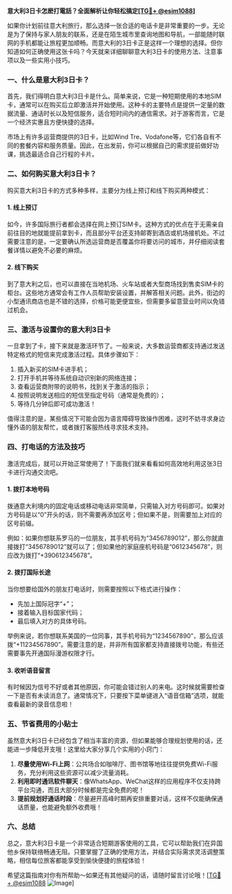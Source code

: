 **意大利3日卡怎麽打電話？全面解析让你轻松搞定[[TG💪+ @esim1088](https://t.me/s/esim1088)]**

如果你计划前往意大利旅行，那么选择一张合适的电话卡是非常重要的一步。无论是为了保持与家人朋友的联系，还是在陌生城市里查询地图和导航，一部能随时联网的手机都能让旅程更加顺畅。而意大利的3日卡正是这样一个理想的选择。但你知道如何正确使用这张卡吗？今天就来详细聊聊意大利3日卡的使用方法、注意事项以及一些实用小技巧。

### 一、什么是意大利3日卡？

首先，我们得明白意大利3日卡是什么。简单来说，它是一种短期使用的本地SIM卡，通常可以在购买后立即激活并开始使用。这种卡的主要特点是提供一定量的数据流量、通话时长以及短信服务，适合短时间内的通信需求。对于游客而言，它是一个经济实惠且方便快捷的选择。

市场上有许多运营商提供的3日卡，比如Wind Tre、Vodafone等，它们各自有不同的套餐内容和服务质量。因此，在出发前，你可以根据自己的需求提前做好功课，挑选最适合自己行程的卡片。

### 二、如何购买意大利3日卡？

购买意大利3日卡的方式多种多样，主要分为线上预订和线下购买两种模式：

#### 1. 线上预订
如今，许多国际旅行者都会选择在网上预订SIM卡。这种方式的优点在于无需亲自前往目的地就能提前拿到卡，而且部分平台还支持邮寄到酒店或机场接机处。不过需要注意的是，一定要确认所选运营商是否覆盖你将要访问的城市，并仔细阅读套餐详情以避免不必要的麻烦。

#### 2. 线下购买
到了意大利之后，也可以直接在当地机场、火车站或者大型商场找到售卖SIM卡的柜台。这些地方通常会有工作人员帮助安装设置，并解答相关问题。此外，街边的小型通讯商店也是不错的选择，价格可能更便宜些，但需要多留意营业时间以免错过机会。

### 三、激活与设置你的意大利3日卡

一旦拿到了卡，接下来就是激活环节了。一般来说，大多数运营商都支持通过发送特定格式的短信来完成激活过程。具体步骤如下：

1. 插入新买的SIM卡进手机；
2. 打开手机并等待系统自动识别新的网络连接；
3. 查看运营商附带的说明书，找到关于激活的指示；
4. 按照说明发送相应的短信至指定号码（通常是免费的）；
5. 等待几分钟后即可成功激活！

值得注意的是，某些情况下可能会因为语言障碍导致操作困难，这时不妨寻求身边懂外语的朋友帮忙，或者拨打客服热线寻求技术支持。

### 四、打电话的方法及技巧

激活完成后，就可以开始正常使用了！下面我们就来看看如何高效地利用这张3日卡进行沟通交流吧。

#### 1. 拨打本地号码
拨通意大利境内的固定电话或移动电话非常简单，只需输入对方号码即可。如果对方号码是以“0”开头的话，则不需要再添加区号；但如果不是，则需要加上对应的区号前缀。

例如：如果你想联系罗马的一位朋友，其手机号码为“3456789012”，那么你就直接拨打“3456789012”就可以了；但如果他的家庭座机号码是“0612345678”，则应改为拨打“+390612345678”。

#### 2. 拨打国际长途
当你想要给国外的朋友打电话时，则需要按照以下格式进行操作：
- 先加上国际冠字“+”；
- 接着输入目标国家代码；
- 最后填入对方的具体号码。

举例来说，若你想联系美国的一位同事，其手机号码为“1234567890”，那么应该拨“+11234567890”。需要注意的是，并非所有国家都支持直接拨号功能，有些还需要事先开通国际漫游权限才行。

#### 3. 收听语音留言
有时候因为信号不好或者其他原因，你可能会错过别人的来电。这时候就需要检查一下是否有未读消息了。通常情况下，只要按下菜单键进入“语音信箱”选项，就能查看最新的录音信息啦！

### 五、节省费用的小贴士

虽然意大利3日卡已经包含了相当丰富的资源，但如果能够合理规划使用的话，还能进一步降低开支哦！这里给大家分享几个实用的小窍门：

1. **尽量使用Wi-Fi上网**：公共场合如咖啡厅、图书馆等地往往提供免费Wi-Fi服务，充分利用这些资源可以减少流量消耗。
2. **利用即时通讯软件聊天**：像WhatsApp、WeChat这样的应用程序不仅支持跨平台沟通，而且大部分时候都是完全免费的呢！
3. **提前规划好通话时段**：尽量避开高峰时期再安排重要对话，这样不仅能确保通话质量，也能避免额外收费哦！

### 六、总结

总之，意大利3日卡是一个非常适合短期游客使用的工具，它可以帮助我们在异国他乡保持联络畅通无阻。只要掌握了正确的使用方法，并结合实际需求灵活调整策略，相信每位旅客都能享受到愉快便捷的旅程体验！

希望这篇指南对你有所帮助～如果还有其他疑问的话，请随时留言讨论哦！[[TG💪+ @esim1088](https://t.me/s/esim1088) ![Image](https://i.postimg.cc/4NQfJmqS/Snipaste-2025-05-13-00-14-12.png)]